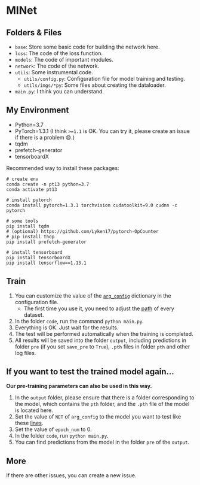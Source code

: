 # MINet

## Folders & Files

* `base`: Store some basic code for building the network here.
* `loss`: The code of the loss function.
* `models`: The code of important modules.
* `network`: The code of the network.
* `utils`: Some instrumental code.
    * `utils/config.py`: Configuration file for model training and testing.
    * `utils/imgs/*py`: Some files about creating the dataloader.
* `main.py`: I think you can understand.

## My Environment

* Python=3.7
* PyTorch=1.3.1 (I think `>=1.1` is OK. You can try it, please create an issue if there is a problem :smile:.)
* tqdm
* prefetch-generator
* tensorboardX

Recommended way to install these packages:

```
# create env
conda create -n pt13 python=3.7
conda activate pt13

# install pytorch
conda install pytorch=1.3.1 torchvision cudatoolkit=9.0 cudnn -c pytorch

# some tools
pip install tqdm
# (optional) https://github.com/Lyken17/pytorch-OpCounter
# pip install thop
pip install prefetch-generator

# install tensorboard
pip install tensorboardX
pip install tensorflow==1.13.1
```

## Train

1. You can customize the value of the [`arg_config`](./utils/config.py#L20) dictionary in the configuration file.
    * The first time you use it, you need to adjust the [path](./utils/config.py#L9-L17) of every dataset.
2. In the folder `code`, run the command `python main.py`.
3. Everything is OK. Just wait for the results.
4. The test will be performed automatically when the training is completed.
5. All results will be saved into the folder `output`, including predictions in folder `pre` (if you set `save_pre` to `True`), `.pth` files in folder `pth` and other log files.

## If you want to test the trained model again...

**Our pre-training parameters can also be used in this way.**

1. In the `output` folder, please ensure that there is a folder corresponding to the model, which contains the `pth` folder, and the `.pth` file of the model is located here.
2. Set the value of `NET` of `arg_config` to the model you want to test like these [lines](utils/config.py#L27-L30).
3. Set the value of `epoch_num` to 0.
4. In the folder `code`, run `python main.py`.
5. You can find predictions from the model in the folder `pre` of the `output`.

## More

If there are other issues, you can create a new issue.
